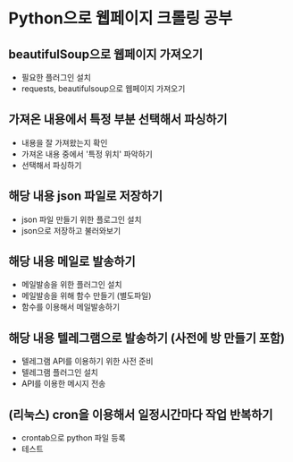 # Python으로 웹페이지 크롤링 공부

## beautifulSoup으로 웹페이지 가져오기 
 - 필요한 플러그인 설치 
 - requests, beautifulsoup으로 웹페이지 가져오기 
 
## 가져온 내용에서 특정 부분 선택해서 파싱하기
 - 내용을 잘 가져왔는지 확인 
 - 가져온 내용 중에서 '특정 위치' 파악하기 
 - 선택해서 파싱하기 
 
## 해당 내용 json 파일로 저장하기 
 - json 파일 만들기 위한 플로그인 설치 
 - json으로 저장하고 불러와보기 

## 해당 내용 메일로 발송하기 
 - 메일발송을 위한 플러그인 설치 
 - 메일발송을 위해 함수 만들기 (별도파일) 
 - 함수를 이용해서 메일발송하기 

## 해당 내용 텔레그램으로 발송하기 (사전에 방 만들기 포함) 
 - 텔레그램 API를 이용하기 위한 사전 준비 
 - 텔레그램 플러그인 설치 
 - API를 이용한 메시지 전송 
 
## (리눅스) cron을 이용해서 일정시간마다 작업 반복하기 
 - crontab으로 python 파일 등록 
 - 테스트 
